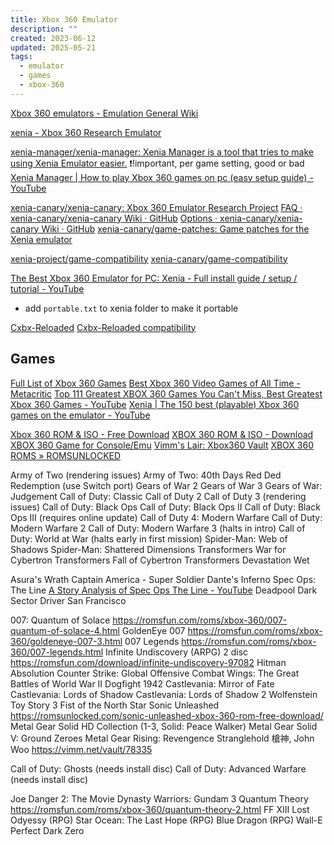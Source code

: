```yaml
---
title: Xbox 360 Emulator
description: ""
created: 2023-06-12
updated: 2025-05-21
tags:
  - emulator
  - games
  - xbox-360
---
```


[Xbox 360 emulators - Emulation General Wiki](https://emulation.gametechwiki.com/index.php/Xbox_360_emulators)

[xenia - Xbox 360 Research Emulator](https://xenia.jp/)

[xenia-manager/xenia-manager: Xenia Manager is a tool that tries to make using Xenia Emulator easier.](https://github.com/xenia-manager/xenia-manager) ❗!important, per game setting, good or bad
[Xenia Manager | How to play Xbox 360 games on pc (easy setup guide) - YouTube](https://www.youtube.com/watch?v=DetLUZc1xhM)

[xenia-canary/xenia-canary: Xbox 360 Emulator Research Project](https://github.com/xenia-canary/xenia-canary)
[FAQ · xenia-canary/xenia-canary Wiki · GitHub](https://github.com/xenia-canary/xenia-canary/wiki/FAQ)
[Options · xenia-canary/xenia-canary Wiki · GitHub](https://github.com/xenia-canary/xenia-canary/wiki/Options)
[xenia-canary/game-patches: Game patches for the Xenia emulator](https://github.com/xenia-canary/game-patches)

[xenia-project/game-compatibility](https://github.com/xenia-project/game-compatibility)
[xenia-canary/game-compatibility](https://github.com/xenia-canary/game-compatibility)

[The Best Xbox 360 Emulator for PC: Xenia - Full install guide / setup / tutorial - YouTube](https://www.youtube.com/watch?v=6oPJ2xroj-0)

- add `portable.txt` to xenia folder to make it portable

[Cxbx-Reloaded](https://cxbx-reloaded.co.uk/)
[Cxbx-Reloaded compatibility](https://cxbx-reloaded.co.uk/compatibility)

## Games

[Full List of Xbox 360 Games](https://www.trueachievements.com/xbox-360/games)
[Best Xbox 360 Video Games of All Time - Metacritic](https://www.metacritic.com/browse/games/score/metascore/all/xbox360)
[Top 111 Greatest XBOX 360 Games You Can't Miss, Best Greatest Xbox 360 Games - YouTube](https://www.youtube.com/watch?v=AkQ7f-pXRRE)
[Xenia | The 150 best (playable) Xbox 360 games on the emulator - YouTube](https://www.youtube.com/watch?v=r56tCTsijEw)

[Xbox 360 ROM & ISO - Free Download](https://romsfun.com/roms/xbox-360)
[XBOX 360 ROM & ISO - Download XBOX 360 Game for Console/Emu](https://romspure.cc/roms/microsoft-xbox-360)
[Vimm's Lair: Xbox360 Vault](https://vimm.net/vault/Xbox360)
[XBOX 360 ROMS » ROMSUNLOCKED](https://romsunlocked.com/category/xbox-360/)

Army of Two (rendering issues)
Army of Two: 40th Days
Red Ded Redemption (use Switch port)
Gears of War 2
Gears of War 3
Gears of War: Judgement
Call of Duty: Classic
Call of Duty 2
Call of Duty 3 (rendering issues)
Call of Duty: Black Ops
Call of Duty: Black Ops II
Call of Duty: Black Ops III (requires online update)
Call of Duty 4: Modern Warfare
Call of Duty: Modern Warfare 2
Call of Duty: Modern Warfare 3 (halts in intro)
Call of Duty: World at War (halts early in first mission)
Spider-Man: Web of Shadows
Spider-Man: Shattered Dimensions
Transformers War for Cybertron
Transformers Fall of Cybertron
Transformers Devastation
Wet

Asura's Wrath
Captain America - Super Soldier
Dante's Inferno
Spec Ops: The Line
[A Story Analysis of Spec Ops The Line - YouTube](https://www.youtube.com/watch?v=CJTl_LesrWc)
Deadpool
Dark Sector
Driver San Francisco

007: Quantum of Solace https://romsfun.com/roms/xbox-360/007-quantum-of-solace-4.html
GoldenEye 007 https://romsfun.com/roms/xbox-360/goldeneye-007-3.html
007 Legends https://romsfun.com/roms/xbox-360/007-legends.html
Infinite Undiscovery (ARPG) 2 disc https://romsfun.com/download/infinite-undiscovery-97082
Hitman Absolution
Counter Strike: Global Offensive
Combat Wings: The Great Battles of World War II
Dogfight 1942
Castlevania: Mirror of Fate
Castlevania: Lords of Shadow
Castlevania: Lords of Shadow 2
Wolfenstein
Toy Story 3
Fist of the North Star
Sonic Unleashed https://romsunlocked.com/sonic-unleashed-xbox-360-rom-free-download/
Metal Gear Solid HD Collection (1-3, Solid: Peace Walker)
Metal Gear Solid V: Ground Zeroes
Metal Gear Rising: Revengence
Stranglehold 槍神, John Woo https://vimm.net/vault/78335

Call of Duty: Ghosts (needs install disc)
Call of Duty: Advanced Warfare (needs install disc)

Joe Danger 2: The Movie
Dynasty Warriors: Gundam 3
Quantum Theory https://romsfun.com/roms/xbox-360/quantum-theory-2.html
FF XIII
Lost Odyessy (RPG)
Star Ocean: The Last Hope (RPG)
Blue Dragon (RPG)
Wall-E
Perfect Dark Zero
